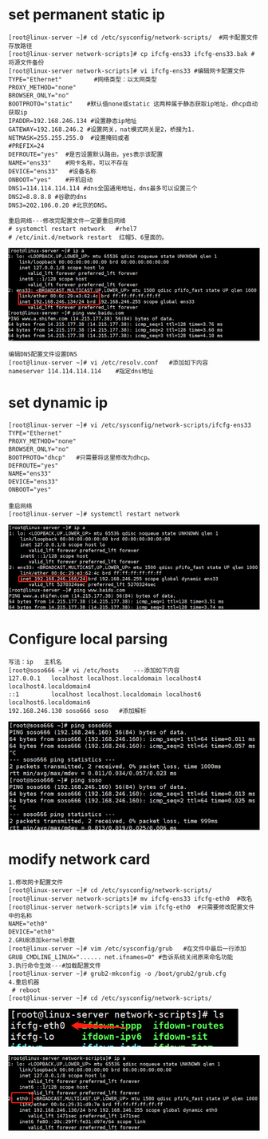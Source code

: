# set permanent static ip

```shell
[root@linux-server ~]# cd /etc/sysconfig/network-scripts/  #网卡配置文件存放路径
[root@linux-server network-scripts]# cp ifcfg-ens33 ifcfg-ens33.bak #将源文件备份
[root@linux-server network-scripts]# vi ifcfg-ens33 #编辑网卡配置文件
TYPE="Ethernet"         #网络类型：以太网类型
PROXY_METHOD="none"   
BROWSER_ONLY="no"
BOOTPROTO="static"    #默认值none或static 这两种属于静态获取ip地址，dhcp自动获取ip
IPADDR=192.168.246.134 #设置静态ip地址
GATEWAY=192.168.246.2 #设置网关，nat模式网关是2，桥接为1.
NETMASK=255.255.255.0  #设置掩码或者
#PREFIX=24
DEFROUTE="yes"  #是否设置默认路由，yes表示该配置
NAME="ens33"    #网卡名称，可以不存在
DEVICE="ens33"   #设备名称
ONBOOT="yes"    #开机启动
DNS1=114.114.114.114 #dns全国通用地址，dns最多可以设置三个
DNS2=8.8.8.8 #谷歌的dns
DNS3=202.106.0.20 #北京的DNS。
```

```shell
重启网络---修改完配置文件一定要重启网络
# systemctl restart network   #rhel7
# /etc/init.d/network restart  红帽5、6里面的。
```

![image-20191116135101705](assets/network%20management/image-20191116135101705.png)

```shell
编辑DNS配置文件设置DNS
[root@linux-server ~]# vi /etc/resolv.conf   #添加如下内容
nameserver 114.114.114.114    #指定dns地址
```

# set dynamic ip

```shell
[root@linux-server ~]# vi /etc/sysconfig/network-scripts/ifcfg-ens33 
TYPE="Ethernet"
PROXY_METHOD="none"
BROWSER_ONLY="no"
BOOTPROTO="dhcp"   #只需要将这里修改为dhcp。
DEFROUTE="yes"
NAME="ens33"
DEVICE="ens33"
ONBOOT="yes"

重启网络
[root@linux-server ~]# systemctl restart network
```

![image-20191116135525810](assets/network%20management/image-20191116135525810.png)

# Configure local parsing

```shell
写法：ip   主机名
[root@soso666 ~]# vi /etc/hosts    ---添加如下内容
127.0.0.1   localhost localhost.localdomain localhost4 localhost4.localdomain4
::1         localhost localhost.localdomain localhost6 localhost6.localdomain6
192.168.246.130 soso666 soso   #添加解析
```

![image-20191116161635272](assets/network%20management/image-20191116161635272.png)

# modify network card

```shell
1.修改网卡配置文件
[root@linux-server ~]# cd /etc/sysconfig/network-scripts/
[root@linux-server network-scripts]# mv ifcfg-ens33 ifcfg-eth0  #改名
[root@linux-server network-scripts]# vim ifcfg-eth0  #只需要修改配置文件中的名称
NAME="eth0"
DEVICE="eth0"
2.GRUB添加kernel参数
[root@linux-server ~]# vim /etc/sysconfig/grub   #在文件中最后一行添加
GRUB_CMDLINE_LINUX="...... net.ifnames=0" #告诉系统关闭原来命名功能
3.执行命令生效---#加载配置文件
[root@linux-server ~]# grub2-mkconfig -o /boot/grub2/grub.cfg
4.重启机器
 # reboot
[root@linux-server ~]# cd /etc/sysconfig/network-scripts/
```

![image-20191130140057368](assets/network%20management/image-20191130140057368.png)

![image-20191205144539217](assets/network%20management/image-20191205144539217.png)